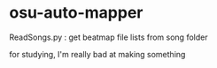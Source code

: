 # osu-auto-mapper

ReadSongs.py : get beatmap file lists from song folder

for studying, I'm really bad at making something
